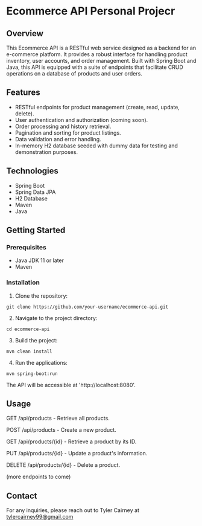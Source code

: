 # Ecommerce API Personal Projecr

## Overview

This Ecommerce API is a RESTful web service designed as a backend for an e-commerce platform. It provides a robust interface for handling product inventory, user accounts, and order management. Built with Spring Boot and Java, this API is equipped with a suite of endpoints that facilitate CRUD operations on a database of products and user orders.

## Features

- RESTful endpoints for product management (create, read, update, delete).
- User authentication and authorization (coming soon).
- Order processing and history retrieval.
- Pagination and sorting for product listings.
- Data validation and error handling.
- In-memory H2 database seeded with dummy data for testing and demonstration purposes.

## Technologies

- Spring Boot
- Spring Data JPA
- H2 Database
- Maven
- Java

## Getting Started

### Prerequisites

- Java JDK 11 or later
- Maven

### Installation

1. Clone the repository:
```
git clone https://github.com/your-username/ecommerce-api.git
```

2. Navigate to the project directory:
```
cd ecommerce-api
```

3. Build the project:
```
mvn clean install
```

4. Run the applications:
```
mvn spring-boot:run
```

The API will be accessible at 'http://localhost:8080'.

## Usage

GET /api/products - Retrieve all products.

POST /api/products - Create a new product.

GET /api/products/{id} - Retrieve a product by its ID.

PUT /api/products/{id} - Update a product's information.

DELETE /api/products/{id} - Delete a product.

(more endpoints to come)

## Contact

For any inquiries, please reach out to Tyler Cairney at tylercairney99@gmail.com
